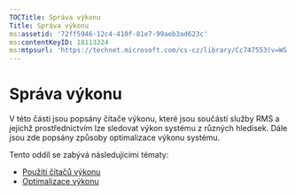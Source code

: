 ```yaml
---
TOCTitle: Správa výkonu
Title: Správa výkonu
ms:assetid: '72ff5946-12c4-410f-81e7-99aeb3ad623c'
ms:contentKeyID: 18113324
ms:mtpsurl: 'https://technet.microsoft.com/cs-cz/library/Cc747553(v=WS.10)'
---
```


Správa výkonu
=============

V této části jsou popsány čítače výkonu, které jsou součástí služby RMS a jejichž prostřednictvím lze sledovat výkon systému z různých hledisek. Dále jsou zde popsány způsoby optimalizace výkonu systému.

Tento oddíl se zabývá následujícími tématy:

-   [Použití čítačů výkonu](https://technet.microsoft.com/096c3b17-c082-46c4-939c-4373af0c9dec)
-   [Optimalizace výkonu](https://technet.microsoft.com/24dc9ca4-652b-41a6-9a99-95fdeca9120b)
